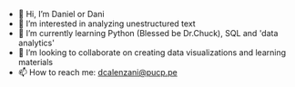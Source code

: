 - 👋 Hi, I’m Daniel or Dani
- 👀 I’m interested in analyzing unestructured text
- 🌱 I’m currently learning Python (Blessed be Dr.Chuck), SQL and 'data analytics' 
- 💞️ I’m looking to collaborate on creating data visualizations and learning materials
- 📫 How to reach me: dcalenzani@pucp.pe

